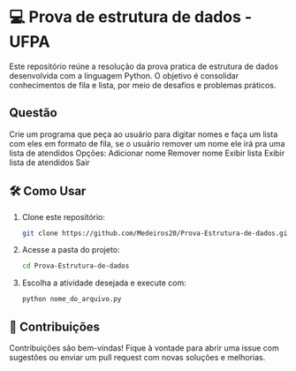 # 💻 Prova de estrutura de dados - UFPA 

Este repositório reúne a resolução da prova pratica de estrutura de dados desenvolvida com a linguagem Python. O objetivo é consolidar conhecimentos de fila e lista, por meio de desafios e problemas práticos.

## Questão

Crie um programa que peça ao usuário para digitar nomes e faça um lista com eles em formato de fila, se o usuário remover um nome ele irá pra uma lista de atendidos 
Opções:
Adicionar nome
Remover nome
Exibir lista
Exibir lista de atendidos
Sair

## 🛠️ Como Usar

1. Clone este repositório:

   ```bash
   git clone https://github.com/Medeiros20/Prova-Estrutura-de-dados.git
   ```

2. Acesse a pasta do projeto:

   ```bash
   cd Prova-Estrutura-de-dados
   ```

3. Escolha a atividade desejada e execute com:
   ```bash
   python nome_do_arquivo.py
   ```

## 🤝 Contribuições

Contribuições são bem-vindas! Fique à vontade para abrir uma issue com sugestões ou enviar um pull request com novas soluções e melhorias.

